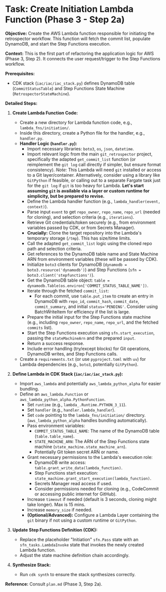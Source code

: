 # Task: Create Initiation Lambda Function (Phase 3 - Step 2a)

**Objective:** Create the AWS Lambda function responsible for initiating the retrospector workflow. This function will fetch the commit list, populate DynamoDB, and start the Step Functions execution.

**Context:** This is the first part of refactoring the application logic for AWS (Phase 3, Step 2). It connects the user request/trigger to the Step Functions workflow.

**Prerequisites:**
*   CDK stack (`iac/iac/iac_stack.py`) defines DynamoDB table (`CommitStatusTable`) and Step Functions State Machine (`RetrospectorStateMachine`).

**Detailed Steps:**

1.  **Create Lambda Function Code:**
    *   Create a new directory for Lambda function code, e.g., `lambda_fns/initiation/`.
    *   Inside this directory, create a Python file for the handler, e.g., `handler.py`.
    *   **Handler Logic (`handler.py`):**
        *   Import necessary libraries: `boto3`, `os`, `json`, `datetime`.
        *   Import relevant logic from the main `git_retrospector` project, specifically the adapted `get_commit_list` function (or reimplement the `git log` call directly if simpler, but ensure format consistency). *Note:* This Lambda will need `git` installed or access to a Git layer/container. Alternatively, consider using a library like `GitPython` if feasible, or calling out to a separate Fargate task just for the `git log` if `git` is too heavy for Lambda. **Let's start assuming `git` is available via a layer or custom runtime for simplicity, but be prepared to revise.**
        *   Define the Lambda handler function (e.g., `lambda_handler(event, context)`).
        *   Parse input `event` to get `repo_owner`, `repo_name`, `repo_url` (needed for cloning), and selection criteria (e.g., `iterations`).
        *   Retrieve Git credentials/token securely (e.g., from environment variables passed by CDK, or from Secrets Manager).
        *   **Crucially:** Clone the target repository into the Lambda's temporary storage (`/tmp`). This has size/time limits.
        *   Call the adapted `get_commit_list` logic using the cloned repo path and selection criteria.
        *   Get references to the DynamoDB table name and State Machine ARN from environment variables (these will be passed by CDK).
        *   Initialize `boto3` clients for DynamoDB (`dynamodb = boto3.resource('dynamodb')`) and Step Functions (`sfn = boto3.client('stepfunctions')`).
        *   Get the DynamoDB table object: `table = dynamodb.Table(os.environ['COMMIT_STATUS_TABLE_NAME'])`.
        *   Iterate through the fetched `commit_list`:
            *   For each commit, use `table.put_item` to create an entry in DynamoDB with `repo_id`, `commit_hash`, `commit_date`, `commit_summary`, and initial `status='PENDING'`. Consider using BatchWriteItem for efficiency if the list is large.
        *   Prepare the initial input for the Step Functions state machine (e.g., including `repo_owner`, `repo_name`, `repo_url`, and the fetched `commits` list).
        *   Start the Step Functions execution using `sfn.start_execution`, passing the `stateMachineArn` and the prepared `input`.
        *   Return a success response.
        *   Include error handling (try/except blocks) for Git operations, DynamoDB writes, and Step Functions calls.
    *   Create a `requirements.txt` (or use `pyproject.toml` with `uv`) for Lambda dependencies (e.g., `boto3`, potentially `GitPython`).

2.  **Define Lambda in CDK Stack (`iac/iac/iac_stack.py`):**
    *   Import `aws_lambda` and potentially `aws_lambda_python_alpha` for easier bundling.
    *   Define an `aws_lambda.Function` or `aws_lambda_python_alpha.PythonFunction`.
        *   Set `runtime` (e.g., `lambda_.Runtime.PYTHON_3_11`).
        *   Set `handler` (e.g., `handler.lambda_handler`).
        *   Set `code` pointing to the `lambda_fns/initiation/` directory. (`aws_lambda_python_alpha` handles bundling automatically).
        *   Pass environment variables:
            *   `COMMIT_STATUS_TABLE_NAME`: The name of the DynamoDB table (`table.table_name`).
            *   `STATE_MACHINE_ARN`: The ARN of the Step Functions state machine (`state_machine.state_machine_arn`).
            *   Potentially Git token secret ARN or name.
        *   Grant necessary permissions to the Lambda's execution role:
            *   DynamoDB write access: `table.grant_write_data(lambda_function)`.
            *   Step Functions start execution: `state_machine.grant_start_execution(lambda_function)`.
            *   Secrets Manager read access if used.
            *   Consider permissions needed for cloning (e.g., CodeCommit or accessing public internet for GitHub).
        *   Increase `timeout` if needed (default is 3 seconds, cloning might take longer). Max is 15 mins.
        *   Increase `memory_size` if needed.
        *   **(Optional/Advanced):** Configure a Lambda Layer containing the `git` binary if not using a custom runtime or `GitPython`.

3.  **Update Step Functions Definition (CDK):**
    *   Replace the placeholder "Initiation" `sfn.Pass` state with an `sfn_tasks.LambdaInvoke` state that invokes the newly created Lambda function.
    *   Adjust the state machine definition chain accordingly.

4.  **Synthesize Stack:**
    *   Run `cdk synth` to ensure the stack synthesizes correctly.

**Reference:** Consult `plan.md` (Phase 3, Step 2a).
